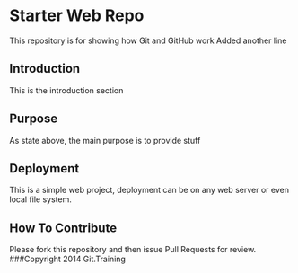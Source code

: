 # Starter Web Repo

This repository is for showing how Git and GitHub work
Added another line

## Introduction
This is the introduction section

## Purpose

As state above, the main purpose is to provide stuff

## Deployment

This is a simple web project, deployment can be on any web server or even local file system.

## How To Contribute

Please fork this repository and then issue Pull Requests for review.
###Copyright
2014 Git.Training
